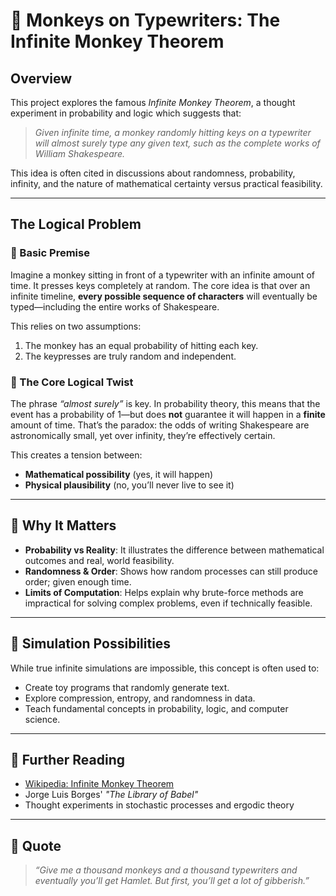 # 🐒 Monkeys on Typewriters: The Infinite Monkey Theorem

## Overview

This project explores the famous *Infinite Monkey Theorem*, a thought experiment in probability and logic which suggests that:

> *Given infinite time, a monkey randomly hitting keys on a typewriter will almost surely type any given text, such as the complete works of William Shakespeare.*

This idea is often cited in discussions about randomness, probability, infinity, and the nature of mathematical certainty versus practical feasibility.

---

## The Logical Problem

### 🔢 Basic Premise

Imagine a monkey sitting in front of a typewriter with an infinite amount of time. It presses keys completely at random. The core idea is that over an infinite timeline, **every possible sequence of characters** will eventually be typed—including the entire works of Shakespeare.

This relies on two assumptions:
1. The monkey has an equal probability of hitting each key.
2. The keypresses are truly random and independent.

### 🤯 The Core Logical Twist

The phrase *“almost surely”* is key. In probability theory, this means that the event has a probability of 1—but does **not** guarantee it will happen in a **finite** amount of time. That’s the paradox: the odds of writing Shakespeare are astronomically small, yet over infinity, they’re effectively certain.

This creates a tension between:
- **Mathematical possibility** (yes, it will happen)
- **Physical plausibility** (no, you’ll never live to see it)

---

## 🧠 Why It Matters

- **Probability vs Reality**: It illustrates the difference between mathematical outcomes and real, world feasibility.
- **Randomness & Order**: Shows how random processes can still produce order; given enough time.
- **Limits of Computation**: Helps explain why brute-force methods are impractical for solving complex problems, even if technically feasible.

---

## 🧪 Simulation Possibilities

While true infinite simulations are impossible, this concept is often used to:
- Create toy programs that randomly generate text.
- Explore compression, entropy, and randomness in data.
- Teach fundamental concepts in probability, logic, and computer science.

---

## 🔗 Further Reading

- [Wikipedia: Infinite Monkey Theorem](https://en.wikipedia.org/wiki/Infinite_monkey_theorem)
- Jorge Luis Borges' *"The Library of Babel"*
- Thought experiments in stochastic processes and ergodic theory

---

## 💬 Quote

> *“Give me a thousand monkeys and a thousand typewriters and eventually you’ll get Hamlet. But first, you’ll get a lot of gibberish.”*
